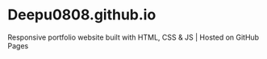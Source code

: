 # Deepu0808.github.io
Responsive portfolio website built with HTML, CSS &amp; JS | Hosted on GitHub Pages
